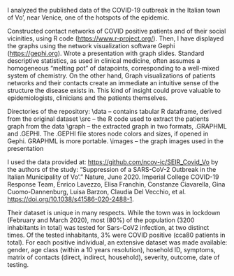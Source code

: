 
I analyzed the published data of the COVID-19 outbreak in the Italian town of Vo’, near Venice, one of the hotspots of the epidemic.

Constructed contact networks of COVID positive patients and of their social vicinities, using R code (https://www.r-project.org/). 
Then, I have displayed the graphs using the network visualization software Gephi (https://gephi.org).
Wrote a presentation with graph slides. 
Standard descriptive statistics, as used in clinical medicine, often assumes a homogeneous “melting pot” of datapoints, corresponding to a well-mixed system of chemistry. On the other hand, Graph visualizations of patients networks and their contacts create an immediate an intuitive sense of the structure the disease exists in. This kind of insight could prove valuable to epidemiologists, clinicians and the patients themselves.

Directories of the repository:
\data – contains tabular R dataframe, derived from the original dataset
\src – the R code used to extract the patients graph from the data
\graph – the extracted graph in two formats, .GRAPHML and .GEPHI. The .GEPHI file stores node colors and sizes, if opened in Gephi. GRAPHML is more portable.
\images – the graph images used in the presentation

I used the data provided at:
https://github.com/ncov-ic/SEIR_Covid_Vo
by the authors of the study: 
 “Suppression of a SARS-CoV-2 Outbreak in the Italian Municipality of Vo’.” Nature, June 2020. Imperial College COVID-19 Response Team, Enrico Lavezzo, Elisa Franchin, Constanze Ciavarella, Gina Cuomo-Dannenburg, Luisa Barzon, Claudia Del Vecchio, et al.  
https://doi.org/10.1038/s41586-020-2488-1.

Their dataset is unique in many respects. While the town was in lockdown (February and March 2020), most (80%) of the population  (3200 inhabitants in total) was tested for Sars-CoV2 infection, at two distinct times. Of the tested inhabitants, 3% were COVID positive (cca80 patients in total). For each positive individual, an extensive dataset was made available: gender, age class (within a 10 years resolution), hosehold ID, symptoms, matrix of contacts (direct, indirect, household), severity, outcome, date of testing.
